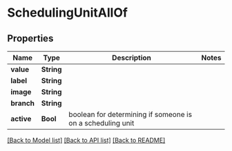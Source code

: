 # SchedulingUnitAllOf

## Properties
Name | Type | Description | Notes
------------ | ------------- | ------------- | -------------
**value** | **String** |  | 
**label** | **String** |  | 
**image** | **String** |  | 
**branch** | **String** |  | 
**active** | **Bool** | boolean for determining if someone is on a scheduling unit | 

[[Back to Model list]](../README.md#documentation-for-models) [[Back to API list]](../README.md#documentation-for-api-endpoints) [[Back to README]](../README.md)


